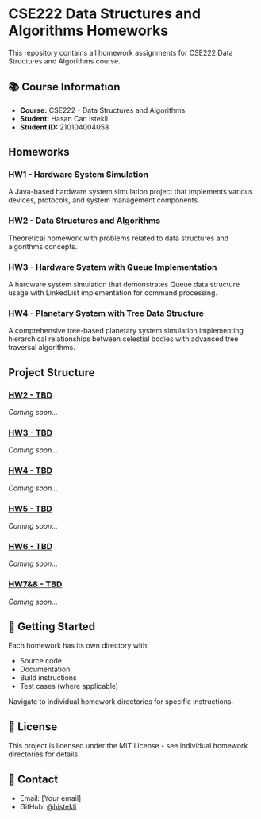 # CSE222 Data Structures and Algorithms Homeworks

This repository contains all homework assignments for CSE222 Data Structures and Algorithms course.

## 📚 Course Information

- **Course:** CSE222 - Data Structures and Algorithms
- **Student:** Hasan Can İstekli
- **Student ID:** 210104004058

## Homeworks

### HW1 - Hardware System Simulation

A Java-based hardware system simulation project that implements various devices, protocols, and system management components.

### HW2 - Data Structures and Algorithms

Theoretical homework with problems related to data structures and algorithms concepts.

### HW3 - Hardware System with Queue Implementation

A hardware system simulation that demonstrates Queue data structure usage with LinkedList implementation for command processing.

### HW4 - Planetary System with Tree Data Structure

A comprehensive tree-based planetary system simulation implementing hierarchical relationships between celestial bodies with advanced tree traversal algorithms.

## Project Structure

### [HW2 - TBD](./HW2)

_Coming soon..._

### [HW3 - TBD](./HW3)

_Coming soon..._

### [HW4 - TBD](./HW4)

_Coming soon..._

### [HW5 - TBD](./HW5)

_Coming soon..._

### [HW6 - TBD](./HW6)

_Coming soon..._

### [HW7&8 - TBD](./HW7-8)

_Coming soon..._

## 🚀 Getting Started

Each homework has its own directory with:

- Source code
- Documentation
- Build instructions
- Test cases (where applicable)

Navigate to individual homework directories for specific instructions.

## 📝 License

This project is licensed under the MIT License - see individual homework directories for details.

## 📧 Contact

- Email: [Your email]
- GitHub: [@histekli](https://github.com/histekli)
